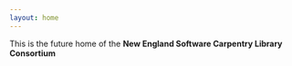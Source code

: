 ```yaml
---
layout: home
---
```

This is the future home of the **New England Software Carpentry Library Consortium**
